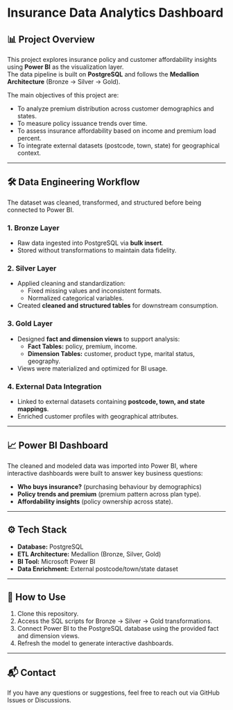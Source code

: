 # Insurance Data Analytics Dashboard

## 📊 Project Overview
This project explores insurance policy and customer affordability insights using **Power BI** as the visualization layer.  
The data pipeline is built on **PostgreSQL** and follows the **Medallion Architecture** (Bronze → Silver → Gold).  

The main objectives of this project are:
- To analyze premium distribution across customer demographics and states.
- To measure policy issuance trends over time.
- To assess insurance affordability based on income and premium load percent.
- To integrate external datasets (postcode, town, state) for geographical context.

---

## 🛠 Data Engineering Workflow
The dataset was cleaned, transformed, and structured before being connected to Power BI.

### 1. Bronze Layer
- Raw data ingested into PostgreSQL via **bulk insert**.
- Stored without transformations to maintain data fidelity.

### 2. Silver Layer
- Applied cleaning and standardization:
  - Fixed missing values and inconsistent formats.
  - Normalized categorical variables.
- Created **cleaned and structured tables** for downstream consumption.

### 3. Gold Layer
- Designed **fact and dimension views** to support analysis:
  - **Fact Tables:** policy, premium, income.
  - **Dimension Tables:** customer, product type, marital status, geography.
- Views were materialized and optimized for BI usage.

### 4. External Data Integration
- Linked to external datasets containing **postcode, town, and state mappings**.
- Enriched customer profiles with geographical attributes.

---

## 📈 Power BI Dashboard
The cleaned and modeled data was imported into Power BI, where interactive dashboards were built to answer key business questions:

- **Who buys insurance?** (purchasing behaviour by demographics)  
- **Policy trends and premium** (premium pattern across plan type).  
- **Affordability insights** (policy ownership across state).  

---

## ⚙️ Tech Stack
- **Database:** PostgreSQL  
- **ETL Architecture:** Medallion (Bronze, Silver, Gold)  
- **BI Tool:** Microsoft Power BI  
- **Data Enrichment:** External postcode/town/state dataset  

---

## 🚀 How to Use
1. Clone this repository.  
2. Access the SQL scripts for Bronze → Silver → Gold transformations.  
3. Connect Power BI to the PostgreSQL database using the provided fact and dimension views.  
4. Refresh the model to generate interactive dashboards.  

---

## 📬 Contact
If you have any questions or suggestions, feel free to reach out via GitHub Issues or Discussions.  

